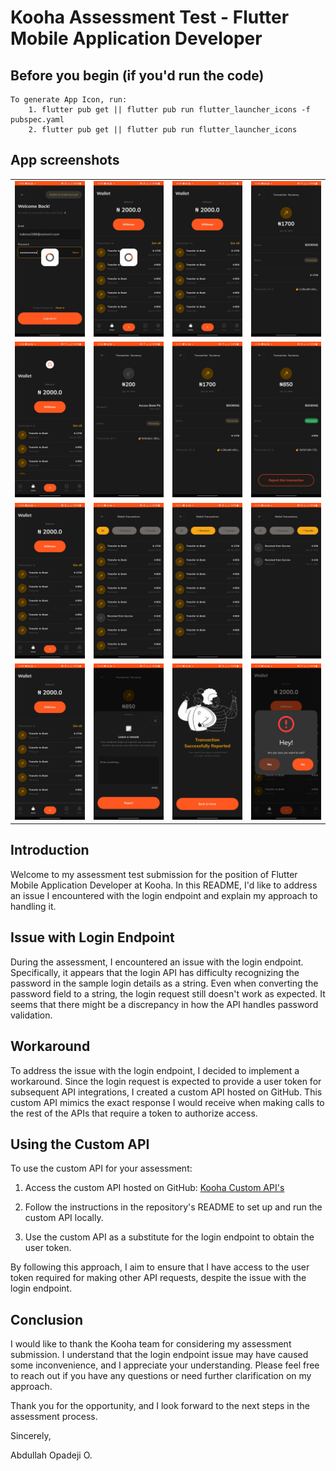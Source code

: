 # Kooha Assessment Test - Flutter Mobile Application Developer

## Before you begin (if you'd run the code)
    To generate App Icon, run:
        1. flutter pub get || flutter pub run flutter_launcher_icons -f pubspec.yaml
        2. flutter pub get || flutter pub run flutter_launcher_icons

## App screenshots
<table>
  <tr>
    <td align="center">
      <img src="assets/images/screenshots/001.jpg" alt="Image 001">
    </td>
    <td align="center">
      <img src="assets/images/screenshots/002.jpg" alt="Image 002">
    </td>
    <td align="center">
      <img src="assets/images/screenshots/003.jpg" alt="Image 003">
    </td>
    <td align="center">
      <img src="assets/images/screenshots/004.jpg" alt="Image 004">
    </td>
  </tr>
  <tr>
    <td align="center">
      <img src="assets/images/screenshots/005.jpg" alt="Image 005">
    </td>
    <td align="center">
      <img src="assets/images/screenshots/006.jpg" alt="Image 006">
    </td>
    <td align="center">
      <img src="assets/images/screenshots/007.jpg" alt="Image 007">
    </td>
    <td align="center">
      <img src="assets/images/screenshots/008.jpg" alt="Image 008">
    </td>
  </tr>
  <tr>
    <td align="center">
      <img src="assets/images/screenshots/009.jpg" alt="Image 009">
    </td>
    <td align="center">
      <img src="assets/images/screenshots/010.jpg" alt="Image 010">
    </td>
    <td align="center">
      <img src="assets/images/screenshots/011.jpg" alt="Image 011">
    </td>
    <td align="center">
      <img src="assets/images/screenshots/012.jpg" alt="Image 012">
    </td>
  </tr>
  <tr>
    <td align="center">
      <img src="assets/images/screenshots/013.jpg" alt="Image 013">
    </td>
    <td align="center">
      <img src="assets/images/screenshots/014.jpg" alt="Image 014">
    </td>
    <td align="center">
      <img src="assets/images/screenshots/015.jpg" alt="Image 015">
    </td>
    <td align="center">
      <img src="assets/images/screenshots/016.jpg" alt="Image 016">
    </td>
  </tr>
</table>


## Introduction

Welcome to my assessment test submission for the position of Flutter Mobile Application Developer at Kooha. In this README, I'd like to address an issue I encountered with the login endpoint and explain my approach to handling it.

## Issue with Login Endpoint

During the assessment, I encountered an issue with the login endpoint. Specifically, it appears that the login API has difficulty recognizing the password in the sample login details as a string. Even when converting the password field to a string, the login request still doesn't work as expected. It seems that there might be a discrepancy in how the API handles password validation.

## Workaround

To address the issue with the login endpoint, I decided to implement a workaround. Since the login request is expected to provide a user token for subsequent API integrations, I created a custom API hosted on GitHub. This custom API mimics the exact response I would receive when making calls to the rest of the APIs that require a token to authorize access.

## Using the Custom API

To use the custom API for your assessment:

1. Access the custom API hosted on GitHub: [Kooha Custom API's](https://github.com/abdorll/kooha_api/)

2. Follow the instructions in the repository's README to set up and run the custom API locally.

3. Use the custom API as a substitute for the login endpoint to obtain the user token.

By following this approach, I aim to ensure that I have access to the user token required for making other API requests, despite the issue with the login endpoint.

## Conclusion

I would like to thank the Kooha team for considering my assessment submission. I understand that the login endpoint issue may have caused some inconvenience, and I appreciate your understanding. Please feel free to reach out if you have any questions or need further clarification on my approach.

Thank you for the opportunity, and I look forward to the next steps in the assessment process.

Sincerely,

Abdullah Opadeji O.